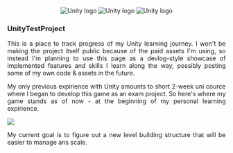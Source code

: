 <p align="center">
  <img alt="Unity logo" src="https://res.cloudinary.com/dpp5ocil3/image/upload/v1731505350/portfolio%20images/UnityProject/unity.png"/>
  <img alt="Unity logo" src="https://res.cloudinary.com/dpp5ocil3/image/upload/v1731505350/portfolio%20images/UnityProject/unity.png"/>
  <img alt="Unity logo" src="https://res.cloudinary.com/dpp5ocil3/image/upload/v1731505350/portfolio%20images/UnityProject/unity.png"/>
</p>
<h3>UnityTestProject</h3>

<p align="justify">
This is a place to track progress of my Unity learning journey. I won't be making the project itself public because of the paid assets I'm using, so instead I'm planning to use this page as a devlog-style showcase of implemented features and skills I learn along the way, possibly posting some of my own code & assets in the future.
</p>
<p align="justify">
My only previous expirience with Unity amounts to short 2-week uni cource where I began to develop this game as an exam project. So here's where my game stands as of now - at the beginning of my personal learning expirience.
</p>
<img src="./assets/image.gif"/>
<p align="justify">
My current goal is to figure out a new level building structure that will be easier to manage ans scale.
</p>
